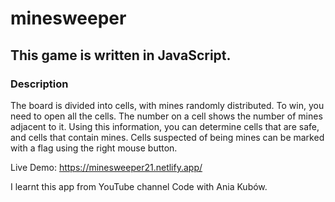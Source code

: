 # minesweeper

## This game is written in JavaScript.

### Description
The board is divided into cells, with mines randomly distributed. To win, you need to open all the cells. The number on a cell shows the number of mines adjacent to it. Using this information, you can determine cells that are safe, and cells that contain mines. Cells suspected of being mines can be marked with a flag using the right mouse button.

Live Demo: https://minesweeper21.netlify.app/

I learnt this app from YouTube channel Code with Ania Kubów.
